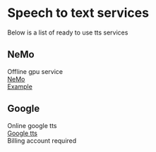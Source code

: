 # Speech to text services
Below is a list of ready to use tts services
## NeMo
Offline gpu service  
[NeMo](https://github.com/format37/tts/nemo)  
[Example](https://github.com/format37/client/audio.wav)
## Google
Online google tts  
[Google tts](https://github.com/format37/tts/google)  
Billing account required